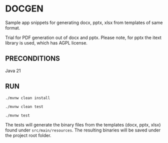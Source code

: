 # DOCGEN

Sample app snippets for generating docx, pptx, xlsx from templates of same format.

Trial for PDF generation out of docx and pptx. Please note, for pptx the itext library is used, which has AGPL license.

## PRECONDITIONS

Java 21

## RUN

```
./mvnw clean install

./mvnw clean test

./mvnw test
```

The tests will generate the binary files from the templates (docx, pptx, xlsx) found under `src/main/resources`.
The resulting binaries will be saved under the project root folder.
